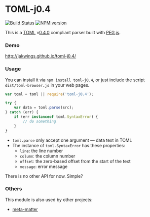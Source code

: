 # TOML-j0.4

[![Build Status](https://travis-ci.org/jakwings/toml-j0.4.svg)](https://travis-ci.org/jakwings/toml-j0.4)
[![NPM version](https://badge.fury.io/js/toml-j0.4.svg)](http://badge.fury.io/js/toml-j0.4)

This is a [TOML] v[0.4.0] compliant parser built with [PEG.js].

[TOML]: https://github.com/toml-lang/toml
[0.4.0]: https://github.com/toml-lang/toml/blob/master/versions/en/toml-v0.4.0.md
[PEG.js]: http://pegjs.org


### Demo

<http://jakwings.github.io/toml-j0.4/>


### Usage

You can install it via `npm install toml-j0.4`, or just include the script
`dist/toml-browser.js` in your web pages.

```javascript
var toml = toml || require('toml-j0.4');

try {
    var data = toml.parse(src);
} catch (err) {
    if (err instanceof toml.SyntaxError) {
        // do something
    }
}
```

*   `toml.parse` only accept one argument — data text in TOML
*   The instance of `toml.SyntaxError` has these properties:
    * `line`: the line number
    * `column`: the column number
    * `offset`: the zero-based offset from the start of the text
    * `message`: error message

There is no other API for now. Simple?


### Others

This module is also used by other projects:

*   [meta-matter](https://github.com/jakwings/meta-matter)
